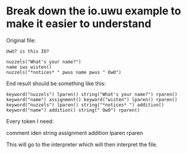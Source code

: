 # Break down the io.uwu example to make it easier to understand

Original file:
```
UwU? is this IO?

nuzzels("What's your name?")
name iws wisten()
nuzzels("*notices* " pwus name pwus " OwO")
```

End result should be something like this:

```
keyword("nuzzels") lparen() string("What's your name?") rparen()
keyword("name") assignment() keyword("wisten") lparen() rparen()
keyword("nuzzels") lparen() string("*notices* ") addition() keyword("name") addition() string(" OwO") rparen()

```
Every token I need:

comment
iden
string
assignment
addition
lparen
rparen

This will go to the interpreter which will then interpret the file.